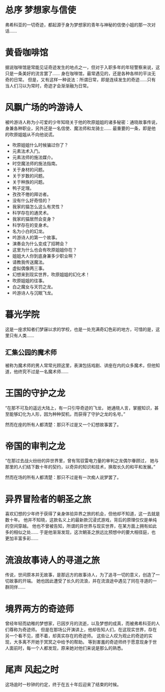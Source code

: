 # 总序 梦想家与信使

弗希科亚的一切奇迹，都起源于身为梦想家的青年与神秘的信使小姐的那一次对话……

# 黄昏咖啡馆

据说咖啡馆是常能见证奇迹发生的地点之一，但对于入职多年的年轻警察来说，这只是一条美好的流言罢了……
身在咖啡馆，最常遇见的，还是各种各样的平淡无奇的日常。
但是，又有这样一种说法：所谓日常，即是连续发生的奇迹……只有当人们习以为常时，奇迹才会渐渐融为日常。

# 风飘广场的吟游诗人

被吟游诗人称为小可爱的少年知晓关于他的吹原姐姐的诸多秘密：通晓故事传说，身兼各种职业，另外还是一名信使、魔法师和龙骑士……
最重要的一条，即是他的吹原姐姐从不向他说谎。

* 吹原姐姐什么时候骗过你了？
* 元素法术入门。
* 元素法师的施法媒介。
* 时空魔法师的施法指南。
* 关于身材的问题。
* 关于岁数的问题。
* 关于种族的问题。
* 鸭子定理。
* 孜孜不倦的拜访者。
* 没有什么好奇怪的？
* 我家的猫怎么这么有灵性？
* 科学存在的通灵术。
* 我家的猫居然会变身？
* 科学存在的变身术。
* 名为小白的幻龙。
* 吟游诗人的第一个故事。
* 演奏会为什么变成了招聘会？
* 这里为什么也会有吹原姐姐你在？
* 姐姐大人你到底身兼多少职业啊？
* 请教我传送魔法。
* 虚拟偶像两三事。
* 幻想来到现实世界，吹原姐姐的幻化术！
* 吹原姐姐的往事。
* 白之魔女与天罚之龙。
* 吟游诗人与沉眠飞龙。

# 暮光学院

这是一座求知者们梦寐以求的学校，也是一处充满奇幻色彩的地方，可惜的是，这里只有人类……

## 汇集公园的魔术师

被称为魔术师的男人常常光顾这里，表演包括戏剧、讲座在内的众多魔术，但他知道，他终究不过是一名魔术师……

# 王国的守护之龙

“在那不可及的遥远大陆上，有一只引导奇迹的飞龙，
她通晓人言，掌握知识，甚至能够幻化为人形，因为种种契机，而获得了守护之龙的名号。”

然而在座的所有人都清楚：那只不过是又一个幻想故事罢了。

# 帝国的审判之龙

“在那过去战火纷纷的异世界里，曾有驾驭雷电力量的审判之龙偶尔眷顾过，
她与那里的人们结下数十年的契约，以奇异的知识和技术，换取长久的和平和发展。”

然而在场的所有人都清楚：那只不过是有一次痴人说梦罢了。

# 异界冒险者的朝圣之旅

喜欢幻想的少年终于获得了亲身体验异界之旅的机会，但他却不知道，这一去就是数十年。
他并不知晓，这款名义上的最新款沉浸式游戏，背后的原理仅仅是单纯的空间穿越。
他也不曾被告知，所谓的异世界与现实世界，在某方面上拥有如此多的相似之处……
于是他渐渐发现，这次朝圣之旅远比预想中的要大相径庭，也更加丰富多彩……

# 流浪故事诗人的寻道之旅

传说，世间原本并无故事，是那远方的故事诗人，为了追寻一切的意义，创造了一切故事的开端。
她也因此遭受了长久的流浪，并在流浪途中遇见了同在寻道的一群同伴……

# 境界两方的奇迹师

曾经年轻而幼稚的梦想家，已因岁月的流逝，以及梦想的成真，而被弗希科亚的人们尊称为奇迹师。
但是在那场公开演讲上，他却告知人们，在这现实世界，存在另一个看不见，摸不着，却真实存在的奇迹师。
这些让人叹为观止的奇迹的实现，大多离不开她于冥冥之中给予的帮助。
等到害羞的奇迹师终于愿意现身于世人面前时，每一个人都发现，原来她对他们来说是那么的熟悉。

# 尾声 风起之时

这场逾时一秒钟的约定，终于在五十年后迎来了结束的时候。
